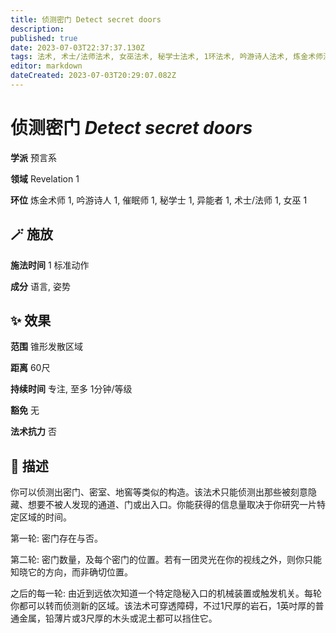 ```yaml
---
title: 侦测密门 Detect secret doors
description: 
published: true
date: 2023-07-03T22:37:37.130Z
tags: 法术, 术士/法师法术, 女巫法术, 秘学士法术, 1环法术, 吟游诗人法术, 炼金术师法术, 异能者法术, 预言系, 催眠师法术, revelation
editor: markdown
dateCreated: 2023-07-03T20:29:07.082Z
---
```


# **侦测密门** *Detect secret doors*

**学派** 预言系 

**领域** Revelation 1

**环位** 炼金术师 1, 吟游诗人 1, 催眠师 1, 秘学士 1, 异能者 1, 术士/法师 1, 女巫 1

## 🪄 施放

**施法时间** 1 标准动作

**成分** 语言, 姿势

## ✨ 效果  

**范围** 锥形发散区域

**距离** 60尺  

**持续时间** 专注, 至多 1分钟/等级 

**豁免** 无

**法术抗力** 否

## 📖 描述

你可以侦测出密门、密室、地窖等类似的构造。该法术只能侦测出那些被刻意隐藏、想要不被人发现的通道、门或出入口。你能获得的信息量取决于你研究一片特定区域的时间。

第一轮: 密门存在与否。

第二轮: 密门数量，及每个密门的位置。若有一团灵光在你的视线之外，则你只能知晓它的方向，而非确切位置。

之后的每一轮: 由近到远依次知道一个特定隐秘入口的机械装置或触发机关。每轮你都可以转而侦测新的区域。该法术可穿透障碍，不过1尺厚的岩石，1英吋厚的普通金属，铅薄片或3尺厚的木头或泥土都可以挡住它。
    